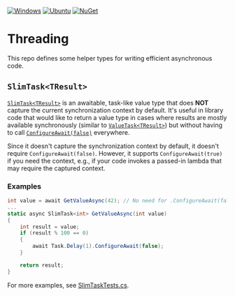 [![Windows](https://github.com/menees/Threading/actions/workflows/windows.yml/badge.svg)](https://github.com/menees/Threading/actions/workflows/windows.yml)
[![Ubuntu](https://github.com/menees/Threading/actions/workflows/ubuntu.yml/badge.svg)](https://github.com/menees/Threading/actions/workflows/ubuntu.yml)
[![NuGet](https://img.shields.io/nuget/vpre/Menees.Threading)](https://www.nuget.org/packages/Menees.Threading/)

# Threading
This repo defines some helper types for writing efficient asynchronous code.

## `SlimTask<TResult>`
[`SlimTask<TResult>`](src/Menees.Threading/Tasks/SlimTask.cs) is an awaitable, task-like value type that does **NOT** capture the current synchronization context by default.
It's useful in library code that would like to return a value type in cases where results are mostly available synchronously (similar to [`ValueTask<TResult>`](https://learn.microsoft.com/en-us/dotnet/api/system.threading.tasks.valuetask-1)) but without having to call [`ConfigureAwait(false)`](https://devblogs.microsoft.com/dotnet/configureawait-faq/#when-should-i-use-configureawait(false)) everywhere.

Since it doesn't capture the synchronization context by default, it doesn't require `ConfigureAwait(false)`. However, it supports `ConfigureAwait(true)` if you need the context, e.g., if your code invokes a passed-in lambda that may require the captured context.

### Examples
``` C#
int value = await GetValueAsync(42); // No need for .ConfigureAwait(false) with SlimTask
...
static async SlimTask<int> GetValueAsync(int value)
{
	int result = value;
	if (result % 100 == 0)
	{
		await Task.Delay(1).ConfigureAwait(false);
	}

	return result;
}
```
For more examples, see [SlimTaskTests.cs](tests/Menees.Threading.Tests/Tasks/SlimTaskTests.cs).